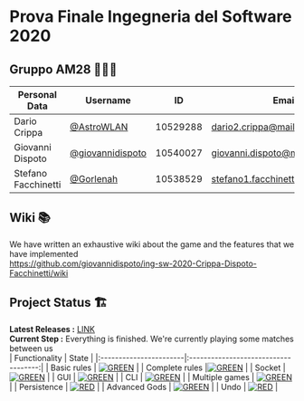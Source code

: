 # Prova Finale Ingegneria del Software 2020
## Gruppo AM28 👷🏻‍♂️ 
| Personal Data | Username | ID | Email |
|---------------|----------|----|-------|
|Dario Crippa|[@AstroWLAN](https://github.com/AstroWLAN)|10529288|dario2.crippa@mail.polimi.it|
|Giovanni Dispoto|[@giovannidispoto](https://github.com/giovannidispoto)|10540027|giovanni.dispoto@mail.polimi.it|
|Stefano Facchinetti|[@Gorlenah](https://github.com/Gorlenah)|10538529|stefano1.facchinetti@mail.polimi.it|

## Wiki 📚
We have written an exhaustive wiki about the game and the features that we have implemented<br/>
https://github.com/giovannidispoto/ing-sw-2020-Crippa-Dispoto-Facchinetti/wiki

## Project Status 🏗
**Latest Releases :** [LINK](https://github.com/giovannidispoto/ing-sw-2020-Crippa-Dispoto-Facchinetti/releases/)<br>
**Current Step :** Everything is finished. We're currently playing some matches between us</br>
| Functionality | State |
|:-----------------------|:------------------------------------:|
| Basic rules | [![GREEN](https://placehold.it/15/44bb44/44bb44)](#) |
| Complete rules |[![GREEN](https://placehold.it/15/44bb44/44bb44)](#) |
| Socket | [![GREEN](https://placehold.it/15/44bb44/44bb44)](#) |
| GUI | [![GREEN](https://placehold.it/15/44bb44/44bb44)](#) |
| CLI | [![GREEN](https://placehold.it/15/44bb44/44bb44)](#) |
| Multiple games | [![GREEN](https://placehold.it/15/44bb44/44bb44)](#) |
| Persistence | [![RED](https://placehold.it/15/f03c15/f03c15)](#) |
| Advanced Gods | [![GREEN](https://placehold.it/15/44bb44/44bb44)](#) |
| Undo | [![RED](https://placehold.it/15/f03c15/f03c15)](#) |

<!--
[![RED](https://placehold.it/15/f03c15/f03c15)](#)
[![YELLOW](https://placehold.it/15/ffdd00/ffdd00)](#)
[![GREEN](https://placehold.it/15/44bb44/44bb44)](#)
-->
